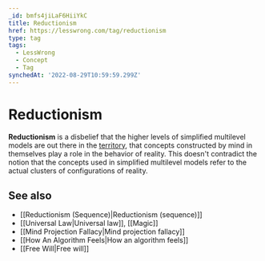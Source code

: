 ```yaml
---
_id: bmfs4jiLaF6HiiYkC
title: Reductionism
href: https://lesswrong.com/tag/reductionism
type: tag
tags:
  - LessWrong
  - Concept
  - Tag
synchedAt: '2022-08-29T10:59:59.299Z'
---
```

# Reductionism

**Reductionism** is a disbelief that the higher levels of simplified multilevel models are out there in the [territory](https://wiki.lesswrong.com/wiki/territory), that concepts constructed by mind in themselves play a role in the behavior of reality. This doesn't contradict the notion that the concepts used in simplified multilevel models refer to the actual clusters of configurations of reality.

## See also

- [[Reductionism (Sequence)|Reductionism (sequence)]]
- [[Universal Law|Universal law]], [[Magic]]
- [[Mind Projection Fallacy|Mind projection fallacy]]
- [[How An Algorithm Feels|How an algorithm feels]]
- [[Free Will|Free will]]